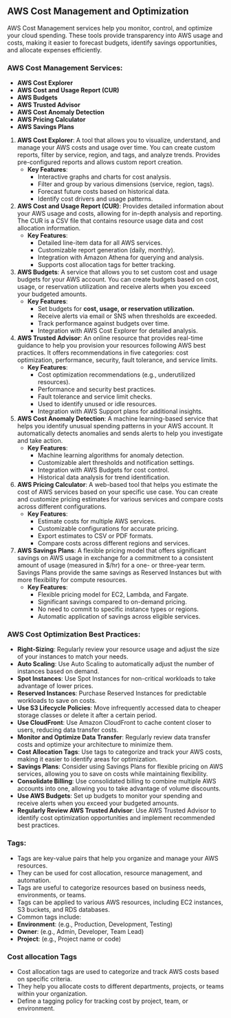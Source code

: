 ## AWS Cost Management and Optimization

AWS Cost Management services help you monitor, control, and optimize your cloud spending. These tools provide transparency into AWS usage and costs, making it easier to forecast budgets, identify savings opportunities, and allocate expenses efficiently.

### AWS Cost Management Services:
- **AWS Cost Explorer**
- **AWS Cost and Usage Report (CUR)**
- **AWS Budgets**
- **AWS Trusted Advisor**
- **AWS Cost Anomaly Detection**
- **AWS Pricing Calculator**
- **AWS Savings Plans**

1. **AWS Cost Explorer**: A tool that allows you to visualize, understand, and manage your AWS costs and usage over time. You can create custom reports, filter by service, region, and tags, and analyze trends. Provides pre-configured reports and allows custom report creation.
   - **Key Features**:
     - Interactive graphs and charts for cost analysis.
     - Filter and group by various dimensions (service, region, tags).
     - Forecast future costs based on historical data.
     - Identify cost drivers and usage patterns.
2. **AWS Cost and Usage Report (CUR)**: Provides detailed information about your AWS usage and costs, allowing for in-depth analysis and reporting. The CUR is a CSV file that contains resource usage data and cost allocation information.
   - **Key Features**:
     - Detailed line-item data for all AWS services.
     - Customizable report generation (daily, monthly).
     - Integration with Amazon Athena for querying and analysis.
     - Supports cost allocation tags for better tracking.
3. **AWS Budgets**: A service that allows you to set custom cost and usage budgets for your AWS account. You can create budgets based on cost, usage, or reservation utilization and receive alerts when you exceed your budgeted amounts.
   - **Key Features**:
     - Set budgets for **cost, usage, or reservation utilization.**
     - Receive alerts via email or SNS when thresholds are exceeded.
     - Track performance against budgets over time.
     - Integration with AWS Cost Explorer for detailed analysis.
4. **AWS Trusted Advisor**: An online resource that provides real-time guidance to help you provision your resources following AWS best practices. It offers recommendations in five categories: cost optimization, performance, security, fault tolerance, and service limits.
   - **Key Features**:
     - Cost optimization recommendations (e.g., underutilized resources).
     - Performance and security best practices.
     - Fault tolerance and service limit checks.
     - Used to identify unused or idle resources.
     - Integration with AWS Support plans for additional insights.
5. **AWS Cost Anomaly Detection**: A machine learning-based service that helps you identify unusual spending patterns in your AWS account. It automatically detects anomalies and sends alerts to help you investigate and take action.
   - **Key Features**:
     - Machine learning algorithms for anomaly detection.
     - Customizable alert thresholds and notification settings.
     - Integration with AWS Budgets for cost control.
     - Historical data analysis for trend identification.
6. **AWS Pricing Calculator**: A web-based tool that helps you estimate the cost of AWS services based on your specific use case. You can create and customize pricing estimates for various services and compare costs across different configurations.
   - **Key Features**:
     - Estimate costs for multiple AWS services.
     - Customizable configurations for accurate pricing.
     - Export estimates to CSV or PDF formats.
     - Compare costs across different regions and services.
7. **AWS Savings Plans**: A flexible pricing model that offers significant savings on AWS usage in exchange for a commitment to a consistent amount of usage (measured in $/hr) for a one- or three-year term. Savings Plans provide the same savings as Reserved Instances but with more flexibility for compute resources.
   - **Key Features**:
     - Flexible pricing model for EC2, Lambda, and Fargate.
     - Significant savings compared to on-demand pricing.
     - No need to commit to specific instance types or regions.
     - Automatic application of savings across eligible services.

### AWS Cost Optimization Best Practices:
- **Right-Sizing**: Regularly review your resource usage and adjust the size of your instances to match your needs.
- **Auto Scaling**: Use Auto Scaling to automatically adjust the number of instances based on demand.
- **Spot Instances**: Use Spot Instances for non-critical workloads to take advantage of lower prices.
- **Reserved Instances**: Purchase Reserved Instances for predictable workloads to save on costs.
- **Use S3 Lifecycle Policies**: Move infrequently accessed data to cheaper storage classes or delete it after a certain period.
- **Use CloudFront**: Use Amazon CloudFront to cache content closer to users, reducing data transfer costs.
- **Monitor and Optimize Data Transfer**: Regularly review data transfer costs and optimize your architecture to minimize them.
- **Cost Allocation Tags**: Use tags to categorize and track your AWS costs, making it easier to identify areas for optimization.
- **Savings Plans**: Consider using Savings Plans for flexible pricing on AWS services, allowing you to save on costs while maintaining flexibility.
- **Consolidate Billing**: Use consolidated billing to combine multiple AWS accounts into one, allowing you to take advantage of volume discounts.
- **Use AWS Budgets**: Set up budgets to monitor your spending and receive alerts when you exceed your budgeted amounts.
- **Regularly Review AWS Trusted Advisor**: Use AWS Trusted Advisor to identify cost optimization opportunities and implement recommended best practices.

### Tags:
- Tags are key-value pairs that help you organize and manage your AWS resources.
- They can be used for cost allocation, resource management, and automation.
- Tags are useful to categorize resources based on business needs, environments, or teams.
- Tags can be applied to various AWS resources, including EC2 instances, S3 buckets, and RDS databases.
- Common tags include:
- **Environment**: (e.g., Production, Development, Testing)
- **Owner**: (e.g., Admin, Developer, Team Lead)
- **Project**: (e.g., Project name or code)

### Cost allocation Tags
- Cost allocation tags are used to categorize and track AWS costs based on specific criteria.
- They help you allocate costs to different departments, projects, or teams within your organization.
- Define a tagging policy for tracking cost by project, team, or environment.
 